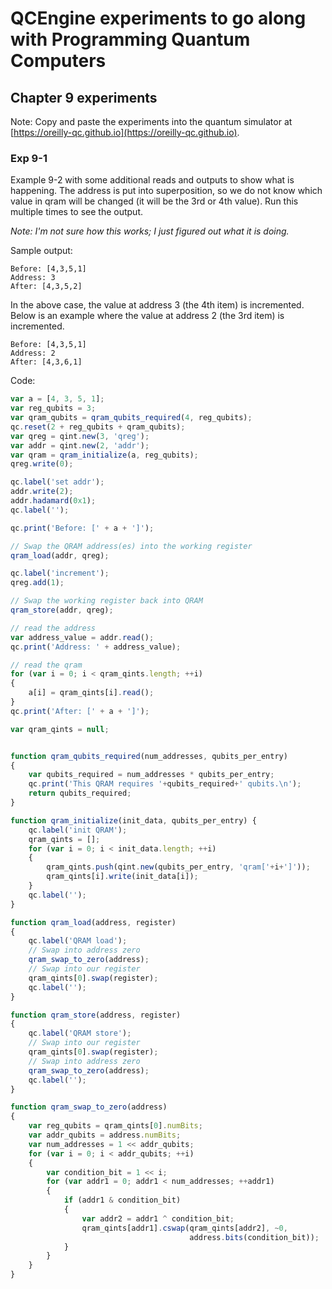 # QCEngine experiments to go along with Programming Quantum Computers
## Chapter 9 experiments

Note: Copy and paste the experiments into the quantum simulator at [https://oreilly-qc.github.io](https://oreilly-qc.github.io).  

### Exp 9-1  
Example 9-2 with some additional reads and outputs to show what is happening. The address is put into superposition, so we do not know which value in qram will be changed (it will be the 3rd or 4th value). Run this multiple times to see the output.  

*Note: I'm not sure how this works; I just figured out what it is doing.*

Sample output:
```
Before: [4,3,5,1]
Address: 3
After: [4,3,5,2]
```
In the above case, the value at address 3 (the 4th item) is incremented. Below is an example where the value at address 2 (the 3rd item) is incremented.

```
Before: [4,3,5,1]
Address: 2
After: [4,3,6,1]
```

Code:

```js
var a = [4, 3, 5, 1];
var reg_qubits = 3;
var qram_qubits = qram_qubits_required(4, reg_qubits);
qc.reset(2 + reg_qubits + qram_qubits);
var qreg = qint.new(3, 'qreg');
var addr = qint.new(2, 'addr');
var qram = qram_initialize(a, reg_qubits);
qreg.write(0);

qc.label('set addr');
addr.write(2);
addr.hadamard(0x1);
qc.label('');

qc.print('Before: [' + a + ']');

// Swap the QRAM address(es) into the working register
qram_load(addr, qreg);

qc.label('increment');
qreg.add(1);

// Swap the working register back into QRAM
qram_store(addr, qreg);

// read the address
var address_value = addr.read();
qc.print('Address: ' + address_value);

// read the qram
for (var i = 0; i < qram_qints.length; ++i)
{
    a[i] = qram_qints[i].read();
}
qc.print('After: [' + a + ']');

var qram_qints = null;


function qram_qubits_required(num_addresses, qubits_per_entry)
{
    var qubits_required = num_addresses * qubits_per_entry;
    qc.print('This QRAM requires '+qubits_required+' qubits.\n');
    return qubits_required;
}

function qram_initialize(init_data, qubits_per_entry) {
    qc.label('init QRAM');
    qram_qints = [];
    for (var i = 0; i < init_data.length; ++i)
    {
        qram_qints.push(qint.new(qubits_per_entry, 'qram['+i+']'));
        qram_qints[i].write(init_data[i]);
    }
    qc.label('');
}

function qram_load(address, register)
{
    qc.label('QRAM load');
    // Swap into address zero
    qram_swap_to_zero(address);
    // Swap into our register
    qram_qints[0].swap(register);
    qc.label('');
}

function qram_store(address, register)
{
    qc.label('QRAM store');
    // Swap into our register
    qram_qints[0].swap(register);
    // Swap into address zero
    qram_swap_to_zero(address);
    qc.label('');
}

function qram_swap_to_zero(address)
{
    var reg_qubits = qram_qints[0].numBits;
    var addr_qubits = address.numBits;
    var num_addresses = 1 << addr_qubits;
    for (var i = 0; i < addr_qubits; ++i)
    {
        var condition_bit = 1 << i;
        for (var addr1 = 0; addr1 < num_addresses; ++addr1)
        {
            if (addr1 & condition_bit)
            {
                var addr2 = addr1 ^ condition_bit;
                qram_qints[addr1].cswap(qram_qints[addr2], ~0,
                                        address.bits(condition_bit));
            }
        }
    }
}
```

